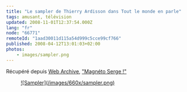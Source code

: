 ```yaml
---
title: "Le sampler de Thierry Ardisson dans Tout le monde en parle"
tags: amusant, télévision
updated: 2008-11-01T12:37:54.000Z
lang: "fr"
node: "66771"
remoteId: "1aad30011d115a54d999c5cce99cf766"
published: 2008-04-12T13:01:03+02:00
photos:
    - images/sampler.png
---
```


Récupéré depuis [Web Archive](http://web.archive.org), [&quot;Magnéto Serge !&quot;](http://sampler.pwet.fr)

<figure class="object-center"><a href="http://sampler.pwet.fr">![Sampler](/images/660x/sampler.png)
</a></figure>

